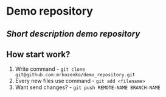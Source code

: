 # Demo repository
## _Short description demo repository_

## How start work?

1. Write command - ```git clone git@github.com:mrkozenko/demo_repository.git```
2. Every new files use command - ```git add <filename>```
3. Want send changes? - ```git push REMOTE-NAME BRANCH-NAME```